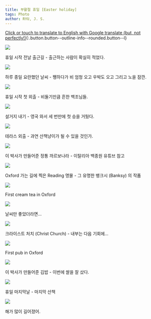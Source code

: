 ```yaml
---
title: 부활절 휴일 [Easter holiday]
tags: Photo
author: RYU, J. S.
---
```



[Click or touch to translate to English with Google translate (but, not perfectly!)](https://jinseuk56-github-io.translate.goog/2024/04/01/0006.html?_x_tr_sl=ko&_x_tr_tl=en&_x_tr_hl=ko&_x_tr_pto=wapp){:.button.button--outline-info--rounded.button--l}


<div class="grid-container">
  <div class="grid grid--p-1">
    <div class="cell cell--6"><div class="card">
  <div class="card__image">
    <img class="image" src="https://onedrive.live.com/embed?resid=F96DE3EAE83811FB%2183363&authkey=%21ADZ4MW9wM2bXkhE&height=1024"/>
  </div>
  <div class="card__content">
    <div class="card__header">
      <p>휴일 시작 전날 출근길 - 출근하는 사람이 확실히 적었다.</p>
    </div>
  </div>
</div></div>
    <div class="cell cell--6"><div class="card">
  <div class="card__image">
    <img class="image" src="https://onedrive.live.com/embed?resid=F96DE3EAE83811FB%2183364&authkey=%21AARWQs_oQbo21XM&height=1024"/>
  </div>
  <div class="card__content">
    <div class="card__header">
      <p>하루 종일 요란했던 날씨 - 쨍하다가 비 엄청 오고 우박도 오고 그리고 노을 잠깐.</p>
    </div>
  </div>
</div></div>
    <div class="cell cell--6"><div class="card">
  <div class="card__image">
    <img class="image" src="https://onedrive.live.com/embed?resid=F96DE3EAE83811FB%2183365&authkey=%21ABYYpDsBmvIpMKs&height=1024"/>
  </div>
  <div class="card__content">
    <div class="card__header">
      <p>휴일 시작 첫 외출 - 비둘기만큼 흔한 백조님들.</p>
    </div>
  </div>
</div></div>
    <div class="cell cell--6"><div class="card">
  <div class="card__image">
    <img class="image" src="https://onedrive.live.com/embed?resid=F96DE3EAE83811FB%2183392&authkey=%21AIRa5f6-4FWjBfg&height=1024"/>
  </div>
  <div class="card__content">
    <div class="card__header">
      <p>설거지 내기 - 영국 와서 세 번만에 첫 승을 거뒀다.</p>
    </div>
  </div>
</div></div>
    <div class="cell cell--6"><div class="card">
  <div class="card__image">
    <img class="image" src="https://onedrive.live.com/embed?resid=F96DE3EAE83811FB%2183395&authkey=%21AB3AwHEFzDVpKzY&height=1024"/>
  </div>
  <div class="card__content">
    <div class="card__header">
      <p>테라스 외출 - 과연 산책냥이가 될 수 있을 것인가.</p>
    </div>
  </div>
</div></div>
    <div class="cell cell--6"><div class="card">
  <div class="card__image">
    <img class="image" src="https://onedrive.live.com/embed?resid=F96DE3EAE83811FB%2183393&authkey=%21APm-uR1gezAO-Dg&height=1024"/>
  </div>
  <div class="card__content">
    <div class="card__header">
      <p>이 박사가 만들어준 정통 까르보나라 - 이탈리아 백종원 유튜브 참고</p>
    </div>
  </div>
</div></div>
<div class="cell cell--6"><div class="card">
  <div class="card__image">
    <img class="image" src="https://onedrive.live.com/embed?resid=F96DE3EAE83811FB%2183397&authkey=%21AP8kptqn4f6CfSk&height=1024"/>
  </div>
  <div class="card__content">
    <div class="card__header">
      <p>Oxford 가는 길에 찍은 Reading 명물 - 그 유명한 뱅크시 (Banksy) 의 작품</p>
    </div>
  </div>
  </div></div>
  <div class="cell cell--6"><div class="card">
  <div class="card__image">
    <img class="image" src="https://onedrive.live.com/embed?resid=F96DE3EAE83811FB%2183414&authkey=%21ANlhl4m1Z5oECJI&height=1024"/>
  </div>
  <div class="card__content">
    <div class="card__header">
      <p>First cream tea in Oxford</p>
    </div>
  </div>
</div></div>
<div class="cell cell--6"><div class="card">
  <div class="card__image">
    <img class="image" src="https://onedrive.live.com/embed?resid=F96DE3EAE83811FB%2183402&authkey=%21AJnYKcRrt5iz2K4&height=1024"/>
  </div>
  <div class="card__content">
    <div class="card__header">
      <p>날씨만 좋았더라면...</p>
    </div>
  </div>
</div></div>
<div class="cell cell--6"><div class="card">
  <div class="card__image">
    <img class="image" src="https://onedrive.live.com/embed?resid=F96DE3EAE83811FB%2183404&authkey=%21AFSUM0s4lGoz76U&height=1024"/>
  </div>
  <div class="card__content">
    <div class="card__header">
      <p>크라이스트 처치 (Christ Church) - 내부는 다음 기회에...</p>
    </div>
  </div>
</div></div>
<div class="cell cell--6"><div class="card">
  <div class="card__image">
    <img class="image" src="https://onedrive.live.com/embed?resid=F96DE3EAE83811FB%2183403&authkey=%21AC-p86iyxYqNvKg&height=1024"/>
  </div>
  <div class="card__content">
    <div class="card__header">
      <p>First pub in Oxford</p>
    </div>
  </div>
</div></div>
<div class="cell cell--6"><div class="card">
  <div class="card__image">
    <img class="image" src="https://onedrive.live.com/embed?resid=F96DE3EAE83811FB%2183406&authkey=%21AGeF8fIUEmUgBRQ&height=1024"/>
  </div>
  <div class="card__content">
    <div class="card__header">
      <p>이 박사가 만들어준 김밥 - 이번에 쌀을 잘 샀다.</p>
    </div>
  </div>
</div></div>
<div class="cell cell--6"><div class="card">
  <div class="card__image">
    <img class="image" src="https://onedrive.live.com/embed?resid=F96DE3EAE83811FB%2183407&authkey=%21AL34NcJztrzo9ks&width=1024"/>
  </div>
  <div class="card__content">
    <div class="card__header">
      <p>휴일 마지막날 - 마지막 산책</p>
    </div>
  </div>
</div></div>
<div class="cell cell--6"><div class="card">
  <div class="card__image">
    <img class="image" src="https://onedrive.live.com/embed?resid=F96DE3EAE83811FB%2183409&authkey=%21ABDKgfROvAGqeEs&width=1024"/>
  </div>
  <div class="card__content">
    <div class="card__header">
      <p>해가 많이 길어졌어.</p>
    </div>
  </div>
</div></div>
  </div>
</div>